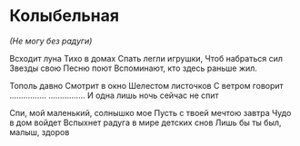 # Колыбельная

*(Не могу без радуги)*
	 
Всходит луна
Тихо в домах
Спать легли игрушки,
Чтоб набраться сил
Звезды свою
Песню поют
Вспоминают, кто здесь раньше жил.
	 
Тополь давно
Смотрит в окно
Шелестом листочков
С ветром говорит
................
................
И одна лишь ночь сейчас не спит

Спи, мой маленький, солнышко мое
Пусть с твоей мечтою завтра
Чудо в дом войдет
Вспыхнет радуга в мире детских снов
Лишь бы ты был, малыш, здоров
